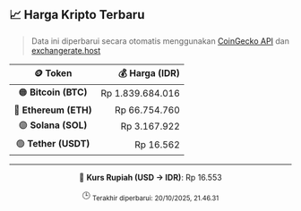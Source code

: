 

<!-- HARGA_KRIPTO -->
## 📈 Harga Kripto Terbaru

> Data ini diperbarui secara otomatis menggunakan [CoinGecko API](https://www.coingecko.com/) dan [exchangerate.host](https://exchangerate.host/)

<div align="center">

| 🪙 Token | 💰 Harga (IDR) |
|:------:|---------------:|
| 🟠 **Bitcoin (BTC)**   | Rp 1.839.684.016 |
| 🔵 **Ethereum (ETH)**  | Rp 66.754.760 |
| 🟣 **Solana (SOL)**    | Rp 3.167.922 |
| 🟢 **Tether (USDT)**   | Rp 16.562 |

---

💱 **Kurs Rupiah (USD → IDR)**: Rp 16.553

🕒 <sub>Terakhir diperbarui: 20/10/2025, 21.46.31</sub>

</div>
<!-- /HARGA_KRIPTO -->